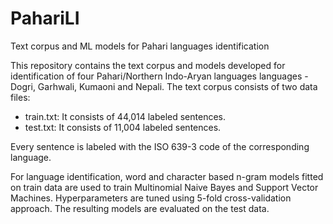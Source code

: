 # PahariLI
Text corpus and ML models for Pahari languages identification

This repository contains the text corpus and models developed for identification of four Pahari/Northern Indo-Aryan languages languages - Dogri, Garhwali, Kumaoni and Nepali.
The text corpus consists of two data files:

- train.txt: It consists of 44,014 labeled sentences.
- test.txt: It consists of 11,004 labeled sentences.

Every sentence is labeled with the ISO 639-3 code of the corresponding language.

For language identification, word and character based n-gram models fitted on train data are used to train Multinomial Naive Bayes and Support Vector Machines. Hyperparameters are tuned using 5-fold cross-validation approach. The resulting models are evaluated on the test data.
